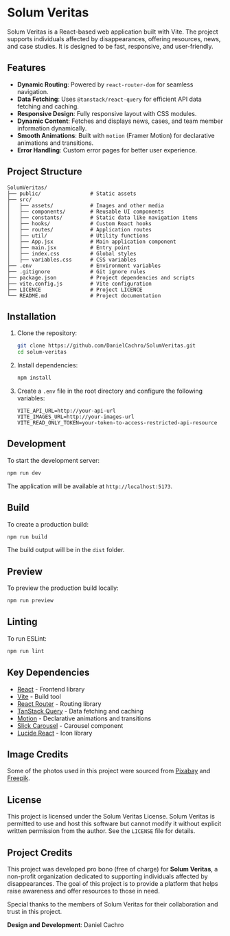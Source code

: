 # Solum Veritas

Solum Veritas is a React-based web application built with Vite. The project supports individuals affected by disappearances, offering resources, news, and case studies. It is designed to be fast, responsive, and user-friendly.

## Features

- **Dynamic Routing**: Powered by `react-router-dom` for seamless navigation.
- **Data Fetching**: Uses `@tanstack/react-query` for efficient API data fetching and caching.
- **Responsive Design**: Fully responsive layout with CSS modules.
- **Dynamic Content**: Fetches and displays news, cases, and team member information dynamically.
- **Smooth Animations**: Built with `motion` (Framer Motion) for declarative animations and transitions.
- **Error Handling**: Custom error pages for better user experience.

## Project Structure

```
SolumVeritas/
├── public/                # Static assets
├── src/
│   ├── assets/            # Images and other media
│   ├── components/        # Reusable UI components
│   ├── constants/         # Static data like navigation items
│   ├── hooks/             # Custom React hooks
│   ├── routes/            # Application routes
│   ├── util/              # Utility functions
│   ├── App.jsx            # Main application component
│   ├── main.jsx           # Entry point
│   ├── index.css          # Global styles
│   ├── variables.css      # CSS variables
├── .env                   # Environment variables
├── .gitignore             # Git ignore rules
├── package.json           # Project dependencies and scripts
├── vite.config.js         # Vite configuration
├── LICENCE                # Project LICENCE
└── README.md              # Project documentation
```

## Installation

1. Clone the repository:

   ```sh
   git clone https://github.com/DanielCachro/SolumVeritas.git
   cd solum-veritas
   ```

2. Install dependencies:

   ```sh
   npm install
   ```

3. Create a `.env` file in the root directory and configure the following variables:

   ```env
   VITE_API_URL=http://your-api-url
   VITE_IMAGES_URL=http://your-images-url
   VITE_READ_ONLY_TOKEN=your-token-to-access-restricted-api-resource
   ```

## Development

To start the development server:

```sh
npm run dev
```

The application will be available at `http://localhost:5173`.

## Build

To create a production build:

```sh
npm run build
```

The build output will be in the `dist` folder.

## Preview

To preview the production build locally:

```sh
npm run preview
```

## Linting

To run ESLint:

```sh
npm run lint
```

## Key Dependencies

- [React](https://reactjs.org/) - Frontend library
- [Vite](https://vitejs.dev/) - Build tool
- [React Router](https://reactrouter.com/) - Routing library
- [TanStack Query](https://tanstack.com/query/latest) - Data fetching and caching
- [Motion](https://www.framer.com/motion/) - Declarative animations and transitions
- [Slick Carousel](https://react-slick.neostack.com/) - Carousel component
- [Lucide React](https://lucide.dev/) - Icon library

## Image Credits

Some of the photos used in this project were sourced from [Pixabay](https://pixabay.com/pl/) and [Freepik](https://pl.freepik.com/).

## License

This project is licensed under the Solum Veritas License. Solum Veritas is permitted to use and host this software but cannot modify it without explicit written permission from the author. See the `LICENSE` file for details.

## Project Credits

This project was developed pro bono (free of charge) for **Solum Veritas**, a non-profit organization dedicated to supporting individuals affected by disappearances. The goal of this project is to provide a platform that helps raise awareness and offer resources to those in need.

Special thanks to the members of Solum Veritas for their collaboration and trust in this project.

**Design and Development**: Daniel Cachro
